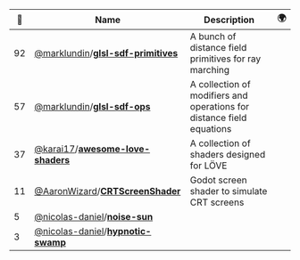 |:star2: | Name | Description | 🌍|
|---|---|---|---|
|92|[@marklundin](https://github.com/marklundin)/[**glsl-sdf-primitives**](https://github.com/marklundin/glsl-sdf-primitives)|A bunch of distance field primitives for ray marching||
|57|[@marklundin](https://github.com/marklundin)/[**glsl-sdf-ops**](https://github.com/marklundin/glsl-sdf-ops)|A collection of modifiers and operations for distance field equations||
|37|[@karai17](https://github.com/karai17)/[**awesome-love-shaders**](https://github.com/karai17/awesome-love-shaders)|A collection of shaders designed for LÖVE||
|11|[@AaronWizard](https://github.com/AaronWizard)/[**CRTScreenShader**](https://github.com/AaronWizard/CRTScreenShader)|Godot screen shader to simulate CRT screens||
|5|[@nicolas-daniel](https://github.com/nicolas-daniel)/[**noise-sun**](https://github.com/nicolas-daniel/noise-sun)|||
|3|[@nicolas-daniel](https://github.com/nicolas-daniel)/[**hypnotic-swamp**](https://github.com/nicolas-daniel/hypnotic-swamp)|||

